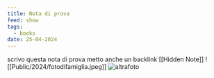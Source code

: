 ```yaml
---
title: Nota di prova
feed: show
tags:
  - books
date: 25-04-2024
---
```

scrivo questa nota di prova
metto anche un backlink [[Hidden Note]]
![[Public/2024/fotodifamiglia.jpeg]]
![altrafoto](https://alet313.s3.eu-west-3.amazonaws.com/fotoradio/2021/faccilongo_wpp21.avif)

